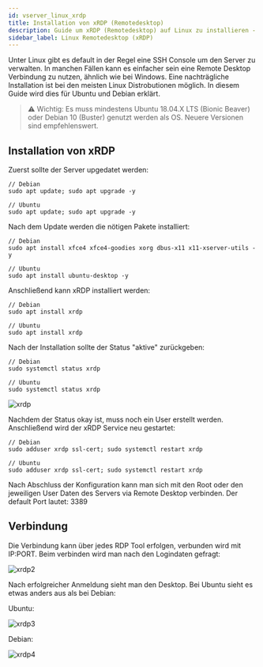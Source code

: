 ```yaml
---
id: vserver_linux_xrdp
title: Installation von xRDP (Remotedesktop) 
description: Guide um xRDP (Remotedesktop) auf Linux zu installieren - ZAP-Hosting.com Dokumentationen
sidebar_label: Linux Remotedesktop (xRDP)
---
```


Unter Linux gibt es default in der Regel eine SSH Console um den Server zu verwalten. In manchen Fällen kann es einfacher sein eine Remote Desktop Verbindung zu nutzen, ähnlich wie bei Windows. 
Eine nachträgliche Installation ist bei den meisten Linux Distrobutionen möglich. In diesem Guide wird dies für Ubuntu und Debian erklärt. 

> ⚠️ Wichtig: Es muss mindestens Ubuntu 18.04.X LTS (Bionic Beaver) oder Debian 10 (Buster) genutzt werden als OS. Neuere Versionen sind empfehlenswert. 

## Installation von xRDP

Zuerst sollte der Server upgedatet werden: 
```
// Debian
sudo apt update; sudo apt upgrade -y

// Ubuntu
sudo apt update; sudo apt upgrade -y
```

Nach dem Update werden die nötigen Pakete installiert: 
```
// Debian
sudo apt install xfce4 xfce4-goodies xorg dbus-x11 x11-xserver-utils -y

// Ubuntu
sudo apt install ubuntu-desktop -y
```

Anschließend kann xRDP installiert werden: 
```
// Debian
sudo apt install xrdp

// Ubuntu
sudo apt install xrdp
```

Nach der Installation sollte der Status "aktive" zurückgeben: 
```
// Debian
sudo systemctl status xrdp

// Ubuntu
sudo systemctl status xrdp
```
![xrdp](https://user-images.githubusercontent.com/61953937/167338238-3a22fa41-5309-4076-b2a5-355f6a870454.png)

Nachdem der Status okay ist, muss noch ein User erstellt werden. Anschließend wird der xRDP Service neu gestartet: 
```
// Debian
sudo adduser xrdp ssl-cert; sudo systemctl restart xrdp

// Ubuntu
sudo adduser xrdp ssl-cert; sudo systemctl restart xrdp
```

Nach Abschluss der Konfiguration kann man sich mit den Root oder den jeweiligen User Daten des Servers via Remote Desktop verbinden. 
Der default Port lautet: 3389

## Verbindung 

Die Verbindung kann über jedes RDP Tool erfolgen, verbunden wird mit IP:PORT. 
Beim verbinden wird man nach den Logindaten gefragt: 

![xrdp2](https://user-images.githubusercontent.com/61953937/167338260-9c50c532-272a-4cdb-b912-8e47a499c899.png)

Nach erfolgreicher Anmeldung sieht man den Desktop. 
Bei Ubuntu sieht es etwas anders aus als bei Debian:

Ubuntu: 

![xrdp3](https://user-images.githubusercontent.com/61953937/167338277-df2e5953-4457-41df-b45d-28f0b8f8d89f.png)

Debian: 

![xrdp4](https://user-images.githubusercontent.com/61953937/167338282-57cd81f2-38d9-4db4-ae3b-0178dbf0fb79.png)
